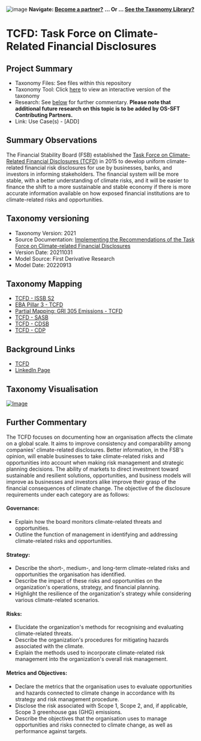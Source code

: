 ![image](https://user-images.githubusercontent.com/112073913/188821900-0c411acf-fbdd-4163-adc9-3ba4e2be78df.png)
**Navigate: [Become a partner?](https://github.com/OS-SFT/l6l-PARTNERS)**
**... Or ... [See the Taxonomy Library?](https://github.com/orgs/OS-SFT/projects/2)**

# TCFD: Task Force on Climate-Related Financial Disclosures

## Project Summary
- Taxonomy Files: See files within this repository
- Taxonomy Tool: Click [here](https://os-sft.solidatus.com/viewer/share/qxgI8EmSCqJeNP9ldBZ7Iz7cNDVNvMvq) to view an interactive version of the taxonomy 
- Research: See [below](https://github.com/FD-SustainableFinance/RESEARCH-TCFD#further-commentary) for further commentary. **Please note that additional future research on this topic is to be added by OS-SFT Contributing Partners.**
- Link: Use Case(s) - [ADD]

## Summary Observations
The Financial Stability Board (FSB) established the [Task Force on Climate-Related Financial Disclosures (TCFD)](https://www.fsb-tcfd.org/) in 2015 to develop uniform climate-related financial risk disclosures for use by businesses, banks, and investors in informing stakeholders. The financial system will be more stable, with a better understanding of climate risks, and it will be easier to finance the shift to a more sustainable and stable economy if there is more accurate information available on how exposed financial institutions are to climate-related risks and opportunities.

## Taxonomy versioning

- Taxonomy Version: 2021
- Source Documentation: [Implementing the Recommendations of the Task Force on Climate-related Financial Disclosures](https://assets.bbhub.io/company/sites/60/2021/07/2021-TCFD-Implementing_Guidance.pdf)
- Version Date: 20211031
- Model Source: First Derivative Research
- Model Date: 20220913

## Taxonomy Mapping
* [TCFD - ISSB S2](https://github.com/OS-SFT/RESEARCH---PAIRWISE-TAXONOMY-MAPPING---TCFD-V-ISSB)
* [EBA Pillar 3 - TCFD](https://github.com/OS-SFT/RESEARCH-TAXONOMY-MAPPING-TCFD-EBA-Pillar-3)
* [Partial Mapping: GRI 305 Emissions - TCFD](https://github.com/OS-SFT/RESEARCH---TAXONOMY-MAPPING---GRI---TCFD)
* [TCFD - SASB](https://github.com/OS-SFT/RESEARCH---TAXONOMY-MAPPING---TCFD---SASB)
* [TCFD - CDSB](https://github.com/OS-SFT/RESEARCH---TAXONOMY-MAPPING---TCFD---CDSB)
* [TCFD - CDP](https://github.com/OS-SFT/RESEARCH---TAXONOMY-MAPPING---TCFD---CDP)

## Background Links
- [TCFD](https://www.fsb-tcfd.org/)
- [LinkedIn Page](https://www.linkedin.com/company/task-force-on-climate-related-financial-disclosures-tcfd-/)


## Taxonomy Visualisation
[![Image](https://user-images.githubusercontent.com/112079442/189916835-f7ab77f7-120e-461a-8028-d0b2cc0dc9d2.png "Click to open interactive Taxonomy Tool")](https://os-sft.solidatus.com/viewer/share/qxgI8EmSCqJeNP9ldBZ7Iz7cNDVNvMvq)

## Further Commentary
The TCFD focuses on documenting how an organisation affects the climate on a global scale. It aims to improve consistency and comparability among companies' climate-related disclosures. Better information, in the FSB's opinion, will enable businesses to take climate-related risks and opportunities into account when making risk management and strategic planning decisions. The ability of markets to direct investment toward sustainable and resilient solutions, opportunities, and business models will improve as businesses and investors alike improve their grasp of the financial consequences of climate change. The objective of the disclosure requirements under each category are as follows:

#### Governance:
* Explain how the board monitors climate-related threats and opportunities.
* Outline the function of management in identifying and addressing climate-related risks and opportunities.
#### Strategy:
* Describe the short-, medium-, and long-term climate-related risks and opportunities the organisation has identified. 
* Describe the impact of these risks and opportunities on the organization's operations, strategy, and financial planning.
* Highlight the resilience of the organization's strategy while considering various climate-related scenarios.
#### Risks:
* Elucidate the organization's methods for recognising and evaluating climate-related threats.
* Describe the organization's procedures for mitigating hazards associated with the climate.
* Explain the methods used to incorporate climate-related risk management into the organization's overall risk management.
#### Metrics and Objectives:
* Declare the metrics that the organisation uses to evaluate opportunities and hazards connected to climate change in accordance with its strategy and risk management procedure.
* Disclose the risk associated with Scope 1, Scope 2, and, if applicable, Scope 3 greenhouse gas (GHG) emissions.
* Describe the objectives that the organisation uses to manage opportunities and risks connected to climate change, as well as performance against targets.
